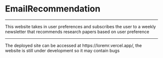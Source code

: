 # EmailRecommendation
<hr>This website takes in user preferences and subscribes the user to a weekly newsletter that recommends research papers based on user preference</hr>
<hr>
The deployed site can be accessed at https://loremr.vercel.app/, the website is still under development so it may contain bugs
<br>
